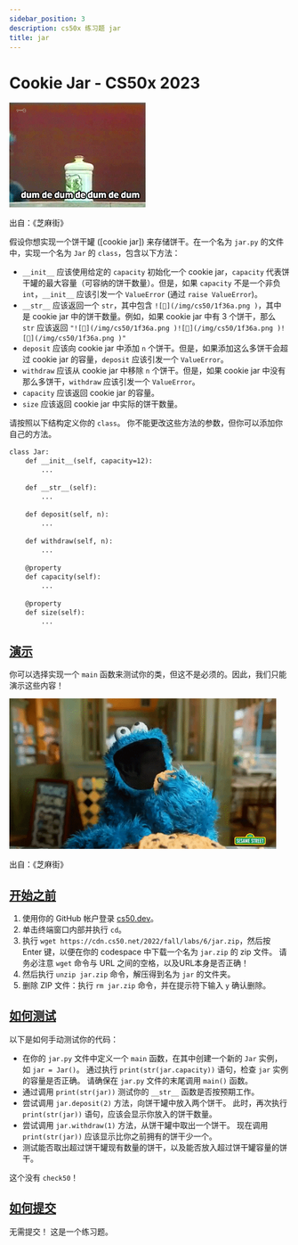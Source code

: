 ```yaml
---
sidebar_position: 3
description: cs50x 练习题 jar
title: jar
---
```


# Cookie Jar - CS50x 2023

![Cookie Monster](/img/cs50/giphy1.gif )

出自：《芝麻街》

假设你想实现一个饼干罐 ([cookie jar]) 来存储饼干。在一个名为 `jar.py` 的文件中，实现一个名为 `Jar` 的 `class`，包含以下方法：

-   `__init__` 应该使用给定的 `capacity` 初始化一个 cookie jar，`capacity` 代表饼干罐的最大容量（可容纳的饼干数量）。但是，如果 `capacity` 不是一个非负 `int`，`__init__` 应该引发一个 `ValueError` (通过 `raise ValueError`)。
-   `__str__` 应该返回一个 `str`，其中包含 `![🍪](/img/cs50/1f36a.png )`，其中 是 cookie jar 中的饼干数量。例如，如果 cookie jar 中有 3 个饼干，那么 `str` 应该返回 `"![🍪](/img/cs50/1f36a.png )![🍪](/img/cs50/1f36a.png )![🍪](/img/cs50/1f36a.png )"`
-   `deposit` 应该向 cookie jar 中添加 `n` 个饼干。但是，如果添加这么多饼干会超过 cookie jar 的容量，`deposit` 应该引发一个 `ValueError`。
-   `withdraw` 应该从 cookie jar 中移除 `n` 个饼干。但是，如果 cookie jar 中没有那么多饼干，`withdraw` 应该引发一个 `ValueError`。
-   `capacity` 应该返回 cookie jar 的容量。
-   `size` 应该返回 cookie jar 中实际的饼干数量。

请按照以下结构定义你的 `class`。 你不能更改这些方法的参数，但你可以添加你自己的方法。

```
class Jar:
    def __init__(self, capacity=12):
        ...

    def __str__(self):
        ...

    def deposit(self, n):
        ...

    def withdraw(self, n):
        ...

    @property
    def capacity(self):
        ...

    @property
    def size(self):
        ...

```

## [演示](#demo)

你可以选择实现一个 `main` 函数来测试你的类，但这不是必须的。因此，我们只能演示这些内容！

![Cookie Monster](/img/cs50/giphy2.gif )

出自：《芝麻街》

## [开始之前](#before-you-begin)

1.  使用你的 GitHub 帐户登录 [cs50.dev](https://cs50.dev/)。
2.  单击终端窗口内部并执行 `cd`。
3.  执行 `wget https://cdn.cs50.net/2022/fall/labs/6/jar.zip`，然后按 Enter 键，以便在你的 codespace 中下载一个名为 `jar.zip` 的 zip 文件。 请务必注意 `wget` 命令与 URL 之间的空格，以及URL本身是否正确！
4.  然后执行 `unzip jar.zip` 命令，解压得到名为 `jar` 的文件夹。
5.  删除 ZIP 文件：执行 `rm jar.zip` 命令，并在提示符下输入 `y` 确认删除。

## [如何测试](#how-to-test)

以下是如何手动测试你的代码：

-   在你的 `jar.py` 文件中定义一个 `main` 函数，在其中创建一个新的 `Jar` 实例，如 `jar = Jar()`。 通过执行 `print(str(jar.capacity))` 语句，检查 `jar` 实例的容量是否正确。 请确保在 `jar.py` 文件的末尾调用 `main()` 函数。
-   通过调用 `print(str(jar))` 测试你的 `__str__` 函数是否按预期工作。
-   尝试调用 `jar.deposit(2)` 方法，向饼干罐中放入两个饼干。 此时，再次执行 `print(str(jar))` 语句，应该会显示你放入的饼干数量。
-   尝试调用 `jar.withdraw(1)` 方法，从饼干罐中取出一个饼干。 现在调用 `print(str(jar))` 应该显示比你之前拥有的饼干少一个。
-   测试能否取出超过饼干罐现有数量的饼干，以及能否放入超过饼干罐容量的饼干。

这个没有 `check50`！

## [如何提交](#how-to-submit)

无需提交！ 这是一个练习题。
